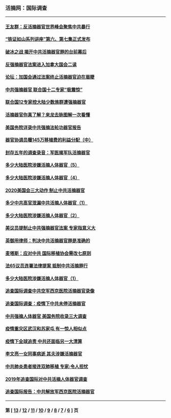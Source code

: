 ### 活摘网：国际调查
---
#### [王友群：反活摘器官世界峰会聚焦中共暴行](../../pages/nf5947/n13250738.md?10020430) 
#### [“铁证如山系列讲座”第六、第七集正式发布](../../pages/nf5947/n13106287.md?10020430) 
#### [破冰之战 揭开中共活摘器官罪的台前幕后](../../pages/nf5947/n13082457.md?10020430) 
#### [反强摘器官法案进入加拿大国会二读](../../pages/nf5947/n13033450.md?10020430) 
#### [论坛：加国会通过法案终止活摘器官迫在眉睫](../../pages/nf5947/n13029839.md?10020430) 
#### [中共强摘器官 联合国十二专家“极震惊”](../../pages/nf5947/n13024313.md?10020430) 
#### [联合国12专家控大陆少数族群遭强摘器官](../../pages/nf5947/n13023877.md?10020430) 
#### [活摘器官你真了解？来龙去脉图解一次看懂](../../pages/nf5947/n13013820.md?10020430) 
#### [美国务院详录中共强摘法轮功器官报告](../../pages/nf5947/n12944519.md?10020430) 
#### [器官协调员曝145万移植费的利益分配（中）](../../pages/nf5947/n12894547.md?10020430) 
#### [封存五年的调查录音：军医揭军队活摘器官](../../pages/nf5947/n12798692.md?10020430) 
#### [多少大陆医院涉嫌活摘人体器官（5）](../../pages/nf5947/n12768383.md?10020430) 
#### [多少大陆医院涉嫌活摘人体器官（4）](../../pages/nf5947/n12664434.md?10020430) 
#### [2020美国会三大动作 制止中共活摘器官](../../pages/nf5947/n12682004.md?10020430) 
#### [多少中共高官泄漏中共活摘人体器官（1）](../../pages/nf5947/n12671234.md?10020430) 
#### [多少大陆医院涉嫌活摘人体器官（2）](../../pages/nf5947/n12655589.md?10020430) 
#### [美议员提制止中共强摘器官法案 专家指意义大](../../pages/nf5947/n12630561.md?10020430) 
#### [英御用律师：判决中共活摘器官罪是准确的](../../pages/nf5947/n12580740.md?10020430) 
#### [麦塔斯：应对中共 国际移植协会需改七原则](../../pages/nf5947/n12514711.md?10020430) 
#### [法65议员连署法律提案 抵制中共活摘罪行](../../pages/nf5947/n12437047.md?10020430) 
#### [多少大陆医院涉嫌活摘人体器官（1）](../../pages/nf5947/n12414284.md?10020430) 
#### [追查国际调查中共空军西京医院活摘器官录像](../../pages/nf5947/n12348837.md?10020430) 
#### [追查国际调查：疫情下中共未停活摘器官](../../pages/nf5947/n12273415.md?10020430) 
#### [中共强摘人体器官 美国务院收录三大调查](../../pages/nf5947/n12181488.md?10020430) 
#### [疫情重灾区武汉和苏家屯 有一惊人相似点](../../pages/nf5947/n12150824.md?10020430) 
#### [疫情下全球追责 中共还面临另一大清算](../../pages/nf5947/n12070397.md?10020430) 
#### [李文亮一女同事病逝 其夫涉嫌活摘器官](../../pages/nf5947/n11957882.md?10020430) 
#### [中共肺炎患者接连双肺移植 专家:令人担忧](../../pages/nf5947/n11945516.md?10020430) 
#### [2019年追查国际对中共活摘人体器官调查](../../pages/nf5947/n11917733.md?10020430) 
#### [追查国际报告：中共解放军西京医院活摘器官](../../pages/nf5947/n11838359.md?10020430) 

---
#### 第 [ [13](./13.md?10020430) / [12](./12.md?10020430) / [11](./11.md?10020430) / [10](./10.md?10020430) / [9](./9.md?10020430) / [8](./8.md?10020430) / [7](./7.md?10020430) / [6](./6.md?10020430) ] 页
